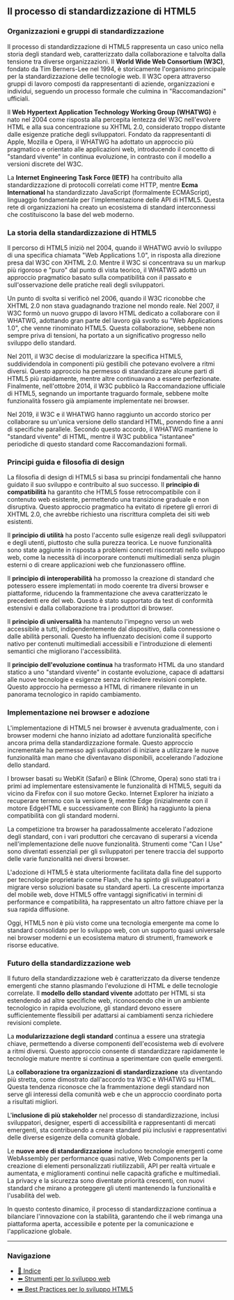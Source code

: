 ## Il processo di standardizzazione di HTML5

### Organizzazioni e gruppi di standardizzazione
Il processo di standardizzazione di HTML5 rappresenta un caso unico nella storia degli standard web, caratterizzato dalla collaborazione e talvolta dalla tensione tra diverse organizzazioni. Il **World Wide Web Consortium (W3C)**, fondato da Tim Berners-Lee nel 1994, è storicamente l'organismo principale per la standardizzazione delle tecnologie web. Il W3C opera attraverso gruppi di lavoro composti da rappresentanti di aziende, organizzazioni e individui, seguendo un processo formale che culmina in "Raccomandazioni" ufficiali.

Il **Web Hypertext Application Technology Working Group (WHATWG)** è nato nel 2004 come risposta alla percepita lentezza del W3C nell'evolvere HTML e alla sua concentrazione su XHTML 2.0, considerato troppo distante dalle esigenze pratiche degli sviluppatori. Fondato da rappresentanti di Apple, Mozilla e Opera, il WHATWG ha adottato un approccio più pragmatico e orientato alle applicazioni web, introducendo il concetto di "standard vivente" in continua evoluzione, in contrasto con il modello a versioni discrete del W3C.

La **Internet Engineering Task Force (IETF)** ha contribuito alla standardizzazione di protocolli correlati come HTTP, mentre **Ecma International** ha standardizzato JavaScript (formalmente ECMAScript), linguaggio fondamentale per l'implementazione delle API di HTML5. Questa rete di organizzazioni ha creato un ecosistema di standard interconnessi che costituiscono la base del web moderno.

### La storia della standardizzazione di HTML5
Il percorso di HTML5 iniziò nel 2004, quando il WHATWG avviò lo sviluppo di una specifica chiamata "Web Applications 1.0", in risposta alla direzione presa dal W3C con XHTML 2.0. Mentre il W3C si concentrava su un markup più rigoroso e "puro" dal punto di vista teorico, il WHATWG adottò un approccio pragmatico basato sulla compatibilità con il passato e sull'osservazione delle pratiche reali degli sviluppatori.

Un punto di svolta si verificò nel 2006, quando il W3C riconobbe che XHTML 2.0 non stava guadagnando trazione nel mondo reale. Nel 2007, il W3C formò un nuovo gruppo di lavoro HTML dedicato a collaborare con il WHATWG, adottando gran parte del lavoro già svolto su "Web Applications 1.0", che venne rinominato HTML5. Questa collaborazione, sebbene non sempre priva di tensioni, ha portato a un significativo progresso nello sviluppo dello standard.

Nel 2011, il W3C decise di modularizzare la specifica HTML5, suddividendola in componenti più gestibili che potevano evolvere a ritmi diversi. Questo approccio ha permesso di standardizzare alcune parti di HTML5 più rapidamente, mentre altre continuavano a essere perfezionate. Finalmente, nell'ottobre 2014, il W3C pubblicò la Raccomandazione ufficiale di HTML5, segnando un importante traguardo formale, sebbene molte funzionalità fossero già ampiamente implementate nei browser.

Nel 2019, il W3C e il WHATWG hanno raggiunto un accordo storico per collaborare su un'unica versione dello standard HTML, ponendo fine a anni di specifiche parallele. Secondo questo accordo, il WHATWG mantiene lo "standard vivente" di HTML, mentre il W3C pubblica "istantanee" periodiche di questo standard come Raccomandazioni formali.

### Principi guida e filosofia di design
La filosofia di design di HTML5 si basa su principi fondamentali che hanno guidato il suo sviluppo e contribuito al suo successo. Il **principio di compatibilità** ha garantito che HTML5 fosse retrocompatibile con il contenuto web esistente, permettendo una transizione graduale e non disruptiva. Questo approccio pragmatico ha evitato di ripetere gli errori di XHTML 2.0, che avrebbe richiesto una riscrittura completa dei siti web esistenti.

Il **principio di utilità** ha posto l'accento sulle esigenze reali degli sviluppatori e degli utenti, piuttosto che sulla purezza teorica. Le nuove funzionalità sono state aggiunte in risposta a problemi concreti riscontrati nello sviluppo web, come la necessità di incorporare contenuti multimediali senza plugin esterni o di creare applicazioni web che funzionassero offline.

Il **principio di interoperabilità** ha promosso la creazione di standard che potessero essere implementati in modo coerente tra diversi browser e piattaforme, riducendo la frammentazione che aveva caratterizzato le precedenti ere del web. Questo è stato supportato da test di conformità estensivi e dalla collaborazione tra i produttori di browser.

Il **principio di universalità** ha mantenuto l'impegno verso un web accessibile a tutti, indipendentemente dal dispositivo, dalla connessione o dalle abilità personali. Questo ha influenzato decisioni come il supporto nativo per contenuti multimediali accessibili e l'introduzione di elementi semantici che migliorano l'accessibilità.

Il **principio dell'evoluzione continua** ha trasformato HTML da uno standard statico a uno "standard vivente" in costante evoluzione, capace di adattarsi alle nuove tecnologie e esigenze senza richiedere revisioni complete. Questo approccio ha permesso a HTML di rimanere rilevante in un panorama tecnologico in rapido cambiamento.

### Implementazione nei browser e adozione
L'implementazione di HTML5 nei browser è avvenuta gradualmente, con i browser moderni che hanno iniziato ad adottare funzionalità specifiche ancora prima della standardizzazione formale. Questo approccio incrementale ha permesso agli sviluppatori di iniziare a utilizzare le nuove funzionalità man mano che diventavano disponibili, accelerando l'adozione dello standard.

I browser basati su WebKit (Safari) e Blink (Chrome, Opera) sono stati tra i primi ad implementare estensivamente le funzionalità di HTML5, seguiti da vicino da Firefox con il suo motore Gecko. Internet Explorer ha iniziato a recuperare terreno con la versione 9, mentre Edge (inizialmente con il motore EdgeHTML e successivamente con Blink) ha raggiunto la piena compatibilità con gli standard moderni.

La competizione tra browser ha paradossalmente accelerato l'adozione degli standard, con i vari produttori che cercavano di superarsi a vicenda nell'implementazione delle nuove funzionalità. Strumenti come "Can I Use" sono diventati essenziali per gli sviluppatori per tenere traccia del supporto delle varie funzionalità nei diversi browser.

L'adozione di HTML5 è stata ulteriormente facilitata dalla fine del supporto per tecnologie proprietarie come Flash, che ha spinto gli sviluppatori a migrare verso soluzioni basate su standard aperti. La crescente importanza del mobile web, dove HTML5 offre vantaggi significativi in termini di performance e compatibilità, ha rappresentato un altro fattore chiave per la sua rapida diffusione.

Oggi, HTML5 non è più visto come una tecnologia emergente ma come lo standard consolidato per lo sviluppo web, con un supporto quasi universale nei browser moderni e un ecosistema maturo di strumenti, framework e risorse educative.

### Futuro della standardizzazione web
Il futuro della standardizzazione web è caratterizzato da diverse tendenze emergenti che stanno plasmando l'evoluzione di HTML e delle tecnologie correlate. Il **modello dello standard vivente** adottato per HTML si sta estendendo ad altre specifiche web, riconoscendo che in un ambiente tecnologico in rapida evoluzione, gli standard devono essere sufficientemente flessibili per adattarsi ai cambiamenti senza richiedere revisioni complete.

La **modularizzazione degli standard** continua a essere una strategia chiave, permettendo a diverse componenti dell'ecosistema web di evolvere a ritmi diversi. Questo approccio consente di standardizzare rapidamente le tecnologie mature mentre si continua a sperimentare con quelle emergenti.

La **collaborazione tra organizzazioni di standardizzazione** sta diventando più stretta, come dimostrato dall'accordo tra W3C e WHATWG su HTML. Questa tendenza riconosce che la frammentazione degli standard non serve gli interessi della comunità web e che un approccio coordinato porta a risultati migliori.

L'**inclusione di più stakeholder** nel processo di standardizzazione, inclusi sviluppatori, designer, esperti di accessibilità e rappresentanti di mercati emergenti, sta contribuendo a creare standard più inclusivi e rappresentativi delle diverse esigenze della comunità globale.

Le **nuove aree di standardizzazione** includono tecnologie emergenti come WebAssembly per performance quasi native, Web Components per la creazione di elementi personalizzati riutilizzabili, API per realtà virtuale e aumentata, e miglioramenti continui nelle capacità grafiche e multimediali. La privacy e la sicurezza sono diventate priorità crescenti, con nuovi standard che mirano a proteggere gli utenti mantenendo la funzionalità e l'usabilità del web.

In questo contesto dinamico, il processo di standardizzazione continua a bilanciare l'innovazione con la stabilità, garantendo che il web rimanga una piattaforma aperta, accessibile e potente per la comunicazione e l'applicazione globale.

---

### Navigazione
- [📑 Indice](<../README.md>)
- [⬅️ Strumenti per lo sviluppo web](<05_Strumenti_sviluppo_web.md>)
- [➡️ Best Practices per lo sviluppo HTML5](<07_Best_Practices_HTML5.md>)